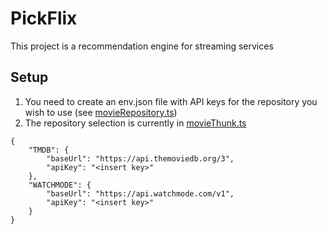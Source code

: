 # PickFlix

This project is a recommendation engine for streaming services

## Setup

1. You need to create an env.json file with API keys for the repository you wish to use (see [movieRepository.ts](./src/respository/movieRepository.ts))
1. The repository selection is currently in [movieThunk.ts](./src/respository/moveThunks.ts)


```
{
    "TMDB": {
        "baseUrl": "https://api.themoviedb.org/3",
        "apiKey": "<insert key>"
    },
    "WATCHMODE": {
        "baseUrl": "https://api.watchmode.com/v1",
        "apiKey": "<insert key>"
    }
}
```